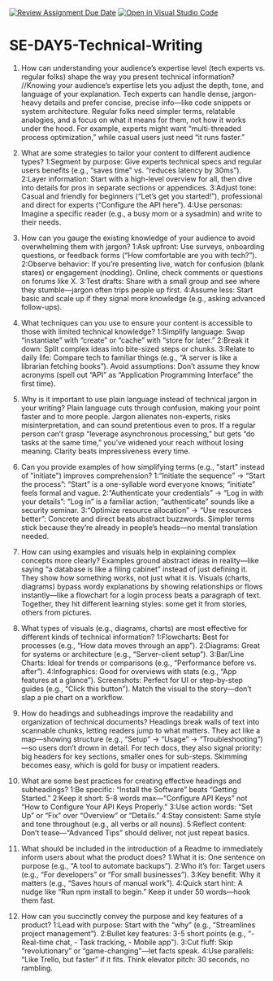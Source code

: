 [![Review Assignment Due Date](https://classroom.github.com/assets/deadline-readme-button-22041afd0340ce965d47ae6ef1cefeee28c7c493a6346c4f15d667ab976d596c.svg)](https://classroom.github.com/a/zsAR-pyY)
[![Open in Visual Studio Code](https://classroom.github.com/assets/open-in-vscode-2e0aaae1b6195c2367325f4f02e2d04e9abb55f0b24a779b69b11b9e10269abc.svg)](https://classroom.github.com/online_ide?assignment_repo_id=18576779&assignment_repo_type=AssignmentRepo)
# SE-DAY5-Technical-Writing
1. How can understanding your audience’s expertise level (tech experts vs. regular folks) shape the way you present technical information?
   //Knowing your audience’s expertise lets you adjust the depth, tone, and language of your explanation. Tech experts can handle dense, jargon-heavy details and prefer concise, precise 
    info—like code snippets or system architecture. Regular folks need simpler terms, relatable analogies, and a focus on what it means for them, not how it works under the hood. For 
    example, experts might want “multi-threaded process optimization,” while casual users just need “it runs faster.”

2. What are some strategies to tailor your content to different audience types?
   1:Segment by purpose: Give experts technical specs and regular users benefits (e.g., “saves time” vs. “reduces latency by 30ms”).
  2:Layer information: Start with a high-level overview for all, then dive into details for pros in separate sections or appendices.
  3:Adjust tone: Casual and friendly for beginners (“Let’s get you started!”), professional and direct for experts (“Configure the API here”).
  4:Use personas: Imagine a specific reader (e.g., a busy mom or a sysadmin) and write to their needs.

4. How can you gauge the existing knowledge of your audience to avoid overwhelming them with jargon?
  1:Ask upfront: Use surveys, onboarding questions, or feedback forms (“How comfortable are you with tech?”).
  2:Observe behavior: If you’re presenting live, watch for confusion (blank stares) or engagement (nodding). Online, check comments or questions on forums like X.
  3:Test drafts: Share with a small group and see where they stumble—jargon often trips people up first.
  4:Assume less: Start basic and scale up if they signal more knowledge (e.g., asking advanced follow-ups).
   
6. What techniques can you use to ensure your content is accessible to those with limited technical knowledge?
  1:Simplify language: Swap “instantiate” with “create” or “cache” with “store for later.”
  2:Break it down: Split complex ideas into bite-sized steps or chunks.
  3:Relate to daily life: Compare tech to familiar things (e.g., “A server is like a librarian fetching books”).
 Avoid assumptions: Don’t assume they know acronyms (spell out “API” as “Application Programming Interface” the first time).

8. Why is it important to use plain language instead of technical jargon in your writing?
  Plain language cuts through confusion, making your point faster and to more people. Jargon alienates non-experts, risks misinterpretation, and can sound pretentious even to pros. If a 
  regular person can’t grasp “leverage asynchronous processing,” but gets “do tasks at the same time,” you’ve widened your reach without losing meaning. Clarity beats impressiveness 
  every time.

9. Can you provide examples of how simplifying terms (e.g., "start" instead of "initiate") improves comprehension?
  1:“Initiate the sequence” → “Start the process”: “Start” is a one-syllable word everyone knows; “initiate” feels formal and vague.
  2:“Authenticate your credentials” → “Log in with your details”: “Log in” is a familiar action; “authenticate” sounds like a security seminar.
  3:“Optimize resource allocation” → “Use resources better”: Concrete and direct beats abstract buzzwords. Simpler terms stick because they’re already in people’s heads—no mental translation needed.
   
7. How can using examples and visuals help in explaining complex concepts more clearly?
    Examples ground abstract ideas in reality—like saying “a database is like a filing cabinet” instead of just defining it. They show how something works, not just what it is. Visuals 
   (charts, diagrams) bypass wordy explanations by showing relationships or flows instantly—like a flowchart for a login process beats a paragraph of text. Together, they hit different 
   learning styles: some get it from stories, others from pictures.

8. What types of visuals (e.g., diagrams, charts) are most effective for different kinds of technical information?
  1:Flowcharts: Best for processes (e.g., “How data moves through an app”).
  2:Diagrams: Great for systems or architecture (e.g., “Server-client setup”).
  3:Bar/Line Charts: Ideal for trends or comparisons (e.g., “Performance before vs. after”).
  4:Infographics: Good for overviews with stats (e.g., “App features at a glance”).
 Screenshots: Perfect for UI or step-by-step guides (e.g., “Click this button”). Match the visual to the story—don’t slap a pie chart on a workflow.

10. How do headings and subheadings improve the readability and organization of technical documents?
  Headings break walls of text into scannable chunks, letting readers jump to what matters. They act like a map—showing structure (e.g., “Setup” → “Usage” → “Troubleshooting”)—so users 
  don’t drown in detail. For tech docs, they also signal priority: big headers for key sections, smaller ones for sub-steps. Skimming becomes easy, which is gold for busy or impatient 
  readers.

11. What are some best practices for creating effective headings and subheadings?
    1:Be specific: “Install the Software” beats “Getting Started.”
    2:Keep it short: 5-8 words max—“Configure API Keys” not “How to Configure Your API Keys Properly.”
    3:Use action words: “Set Up” or “Fix” over “Overview” or “Details.”
    4:Stay consistent: Same style and tone throughout (e.g., all verbs or all nouns).
    5:Reflect content: Don’t tease—“Advanced Tips” should deliver, not just repeat basics.
    
13. What should be included in the introduction of a Readme to immediately inform users about what the product does?
    1:What it is: One sentence on purpose (e.g., “A tool to automate backups”).
    2:Who it’s for: Target users (e.g., “For developers” or “For small businesses”).
    3:Key benefit: Why it matters (e.g., “Saves hours of manual work”).
    4:Quick start hint: A nudge like “Run npm install to begin.” Keep it under 50 words—hook them fast.
    
14. How can you succinctly convey the purpose and key features of a product?
    1:Lead with purpose: Start with the “why” (e.g., “Streamlines project management”).
    2:Bullet key features: 3-5 short points (e.g., “- Real-time chat, - Task tracking, - Mobile app”).
    3:Cut fluff: Skip “revolutionary” or “game-changing”—let facts speak.
    4:Use parallels: “Like Trello, but faster” if it fits. Think elevator pitch: 30 seconds, no rambling.
